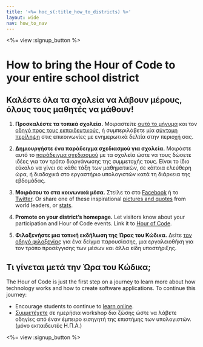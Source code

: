```yaml
---
title: '<%= hoc_s(:title_how_to_districts) %>'
layout: wide
nav: how_to_nav
---
```

<%= view :signup_button %>

# How to bring the Hour of Code to your entire school district

## Καλέστε όλα τα σχολεία να λάβουν μέρους, όλους τους μαθητές να μάθουν!

1. **Προσκαλέστε τα τοπικά σχολεία.** Μοιραστείτε [αυτό το μήνυμα](<%= resolve_url('/promote/resources#sample-emails') %>) και τον [οδηγό προς τους εκπαιδευτικούς](<%= resolve_url('/how-to') %>), ή συμπεριλάβετε μία [σύντομη περίληψη](<%= resolve_url('/promote/stats') %>) στις επικοινωνίες με ενημερωτικά δελτία στην περιοχή σας.

2. **Δημιουργήστε ένα παράδειγμα σχεδιασμού για σχολεία.** Μοιράστε αυτό το [παράδειγμα σχεδιασμού](<%= localized_file('/files/HOC_Logistics_plan.pdf') %>) με τα σχολεία ώστε να τους δώσετε ιδέες για τον τρόπο διοργάνωσης της συμμετοχής τους. Είναι το ίδιο εύκολο να γίνει σε κάθε τάξη των μαθηματικών, σε κάποια ελεύθερη ώρα, ή διαδοχικά στο εργαστήριο υπολογιστών κατά τη διάρκεια της εβδομάδας.

3. **Μοιράσου το στα κοινωνικά μέσα.** Στείλε το στο [Facebook](https://www.facebook.com/sharer/sharer.php?u=http%3A%2F%2Fhourofcode.com%2Fus) ή το [Twitter](https://twitter.com/intent/tweet?url=http%3A%2F%2Fhourofcode.com&text=I%27m%20participating%20in%20this%20year%27s%20%23HourOfCode%2C%20are%20you%3F%20%40codeorg&original_referer=https%3A%2F%2Fwww.google.com%2Furl%3Fq%3Dhttps%253A%252F%252Ftwitter.com%252Fshare%253Fhashtags%253D%2526amp%253Brelated%253Dcodeorg%2526amp%253Btext%253DI%252527m%252Bparticipating%252Bin%252Bthis%252Byear%252527s%252B%252523HourOfCode%25252C%252Bare%252Byou%25253F%252B%252540codeorg%2526amp%253Burl%253Dhttp%25253A%25252F%25252Fhourofcode.com%26sa%3DD%26sntz%3D1%26usg%3DAFQjCNE1GLTUbKZfMlEh9Aj5w0iswz6PYQ&related=codeorg&hashtags=). Or share one of these inspirational [pictures and quotes](<%= resolve_url('/promote/resources#social') %>) from world leaders, or [stats](<%= resolve_url('/promote/stats') %>).

4. **Promote on your district’s homepage.** Let visitors know about your participation and Hour of Code events. Link it to [Hour of Code](<%= resolve_url('/') %>).

5. **Φιλοξενήστε μια τοπική εκδήλωση της Ώρας του Κώδικα.** Δείτε [τον οδηγό φιλοξενίας](<%= resolve_url('/how-to/events') %>) για ένα δείγμα παρουσίασης, μια εργαλειοθήκη για τον τρόπο προσέγγισης των μέσων και άλλα είδη υποστήριξης.

## Τι γίνεται μετά την Ώρα του Κώδικα;

The Hour of Code is just the first step on a journey to learn more about how technology works and how to create software applications. To continue this journey:

- Encourage students to continue to [learn online](<%= resolve_url('https://code.org/learn/beyond') %>).
- [Συμμετέχετε](<%= resolve_url('https://code.org/professional-development-workshops') %>) σε ημερήσια workshop δια ζώσης ώστε να λάβετε οδηγίες από έναν έμπειρο εισηγητή της επιστήμης των υπολογιστών. (μόνο εκπαιδευτές Η.Π.Α.)

<%= view :signup_button %>